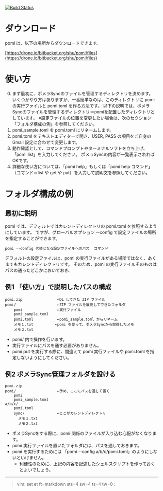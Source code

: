 [![Build Status](https://drone.io/bitbucket.org/shu/pomi/status.png)](https://drone.io/bitbucket.org/shu/pomi/latest)

# ダウンロード

pomi は、以下の場所からダウンロードできます。

[https://drone.io/bitbucket.org/shu/pomi/files](https://drone.io/bitbucket.org/shu/pomi/files)

# 使い方

0. まず最初に、ポメラSyncのファイルを管理するディレクトリを決めます。
   いくつかやり方はありますが、一番簡単なのは、このディレクトリに pomi の実行ファイルと pomi.toml を作る方法です。
   以下の説明では、ポメラSyncのファイルを管理するディレクトリ＝pomiを配置したディレクトリとしています。
   ※設定ファイルの位置を変更したい場合は、次のセクション「フォルダ構成の例」を参照してください。
1. pomi_sample.toml を pomi.toml にリネームします。
2. pomi.toml をテキストエディターで開き、USER, PASS の項目をご自身の Gmail 設定に合わせて変更します。
3. 動作確認として、コマンドプロンプトやターミナルソフトを立ち上げ、「pomi list」を入力してください。
   ポメラSyncの内容が一覧表示されればOKです。
4. 詳細な使い方については、「pomi help」もしくは「pomi help コマンド」（コマンド＝list や get や put）を入力して説明文を参照してください。

# フォルダ構成の例

## 最初に説明

pomi では、デフォルトではカレントディレクトリの pomi.toml を参照するようにしています。
ですが、グローバルオプション --config で設定ファイルの場所を指定することができます。

    pomi --config 代替となる設定ファイルへのパス  コマンド

デフォルトの設定ファイルは、pomi の実行ファイルがある場所ではなく、あくまでもカレントディレクトリです。
そのため、pomi の実行ファイルそのものはパスの通ったどこかにおいておき、

## 例1 「使い方」で説明したパスの構成

    pomi.zip                ←DL してきた ZIP ファイル
    pomi/                   ←ZIP ファイルを展開してできたフォルダ
        pomi                ←実行ファイル
        pomi_sample.toml
        pomi.toml           ←pomi_sample.toml からリネーム
        メモ１.txt          ←pomi を使って、ポメラSyncから取得したメモ
        メモ２.txt

* pomi/ 内で操作を行います。
* 実行ファイルにパスを通す必要がありません。
* pomi put を実行する際に、間違えて pomi 実行ファイルや pomi.toml を指定しないようにしてください。

## 例2 ポメラSync管理フォルダを設ける

    pomi.zip
    pomi/                   ←予め、ここにパスを通して置く
        pomi
        pomi_sample.toml
    a/b/c/
        pomi.toml
        sync/               ←ここがカレントディレクトリ
          メモ１.txt
          メモ２.txt

* ポメラSyncをする際に、pomi 関係のファイルが入り込む心配がなくなります。
* pomi 実行ファイルを置いたフォルダには、パスを通しておきます。
* pomi を実行するためには 「pomi --config a/b/c/pomi.toml」のようにしないといけません。
  * 利便性のために、上記の内容を記述したシェルスクリプトを作っておくとよいでしょう。

---
>  vim: set et ft=markdown sts=4 sw=4 ts=4 tw=0 : 

